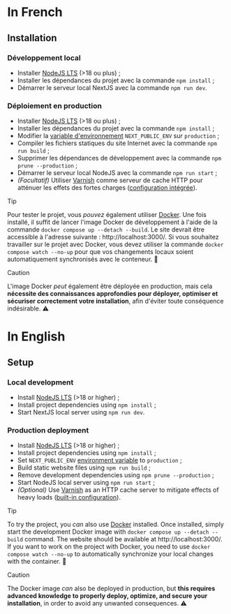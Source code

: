 # In French

## Installation

### Développement local

- Installer [NodeJS LTS](https://nodejs.org/) (>18 ou plus) ;
- Installer les dépendances du projet avec la commande `npm install` ;
- Démarrer le serveur local NextJS avec la commande `npm run dev`.

### Déploiement en production

- Installer [NodeJS LTS](https://nodejs.org/) (>18 ou plus) ;
- Installer les dépendances du projet avec la commande `npm install` ;
- Modifier la [variable d'environnement](https://github.com/FlorianLeChat/Portfolio/blob/master/.env) `NEXT_PUBLIC_ENV` sur `production` ;
- Compiler les fichiers statiques du site Internet avec la commande `npm run build` ;
- Supprimer les dépendances de développement avec la commande `npm prune --production` ;
- Démarrer le serveur local NodeJS avec la commande `npm run start` ;
- *(Facultatif)* Utiliser [Varnish](https://varnish-cache.org/) comme serveur de cache HTTP pour atténuer les effets des fortes charges ([configuration intégrée](https://github.com/FlorianLeChat/Portfolio/blob/master/docker/default.vcl)).

> [!TIP]
> Pour tester le projet, vous *pouvez* également utiliser [Docker](https://www.docker.com/). Une fois installé, il suffit de lancer l'image Docker de développement à l'aide de la commande `docker compose up --detach --build`. Le site devrait être accessible à l'adresse suivante : http://localhost:3000/. Si vous souhaitez travailler sur le projet avec Docker, vous devez utiliser la commande `docker compose watch --no-up` pour que vos changements locaux soient automatiquement synchronisés avec le conteneur. 🐳

> [!CAUTION]
> L'image Docker *peut* également être déployée en production, mais cela **nécessite des connaissances approfondies pour déployer, optimiser et sécuriser correctement votre installation**, afin d'éviter toute conséquence indésirable. ⚠️

# In English

## Setup

### Local development

- Install [NodeJS LTS](https://nodejs.org/) (>18 or higher) ;
- Install project dependencies using `npm install` ;
- Start NextJS local server using `npm run dev`.

### Production deployment

- Install [NodeJS LTS](https://nodejs.org/) (>18 or higher) ;
- Install project dependencies using `npm install` ;
- Set `NEXT_PUBLIC_ENV` [environment variable](https://github.com/FlorianLeChat/Portfolio/blob/master/.env) to `production` ;
- Build static website files using `npm run build` ;
- Remove development dependencies using `npm prune --production` ;
- Start NodeJS local server using `npm run start` ;
- *(Optional)* Use [Varnish](https://varnish-cache.org/) as an HTTP cache server to mitigate effects of heavy loads ([built-in configuration](https://github.com/FlorianLeChat/Portfolio/blob/master/docker/default.vcl)).

> [!TIP]
> To try the project, you *can* also use [Docker](https://www.docker.com/) installed. Once installed, simply start the development Docker image with `docker compose up --detach --build` command. The website should be available at http://localhost:3000/. If you want to work on the project with Docker, you need to use `docker compose watch --no-up` to automatically synchronize your local changes with the container. 🐳

> [!CAUTION]
> The Docker image *can* also be deployed in production, but **this requires advanced knowledge to properly deploy, optimize, and secure your installation**, in order to avoid any unwanted consequences. ⚠️
